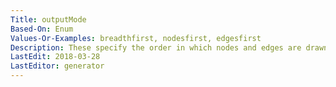 ```yaml
---
Title: outputMode
Based-On: Enum
Values-Or-Examples: breadthfirst, nodesfirst, edgesfirst
Description: These specify the order in which nodes and edges are drawn in concrete output.
LastEdit: 2018-03-28
LastEditor: generator
---
```



